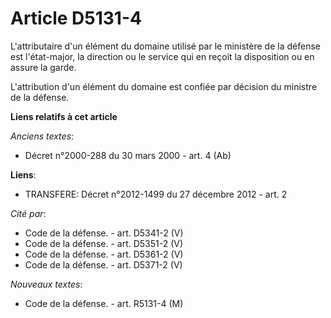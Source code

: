 # Article D5131-4

L'attributaire d'un élément du domaine utilisé par le ministère de la défense est l'état-major, la direction ou le service
qui en reçoit la disposition ou en assure la garde.

L'attribution d'un élément du domaine est confiée par décision du ministre de la défense.

**Liens relatifs à cet article**

_Anciens textes_:

  - Décret n°2000-288 du 30 mars 2000 - art. 4 (Ab)

**Liens**:

  - TRANSFERE: Décret n°2012-1499 du 27 décembre 2012 - art. 2

_Cité par_:

  - Code de la défense. - art. D5341-2 (V)
  - Code de la défense. - art. D5351-2 (V)
  - Code de la défense. - art. D5361-2 (V)
  - Code de la défense. - art. D5371-2 (V)

_Nouveaux textes_:

  - Code de la défense. - art. R5131-4 (M)
